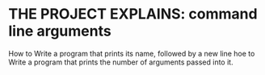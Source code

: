 # THE PROJECT EXPLAINS: command line arguments
How to Write a program that prints its name, followed by a new line
hoe to Write a program that prints the number of arguments passed into it.
